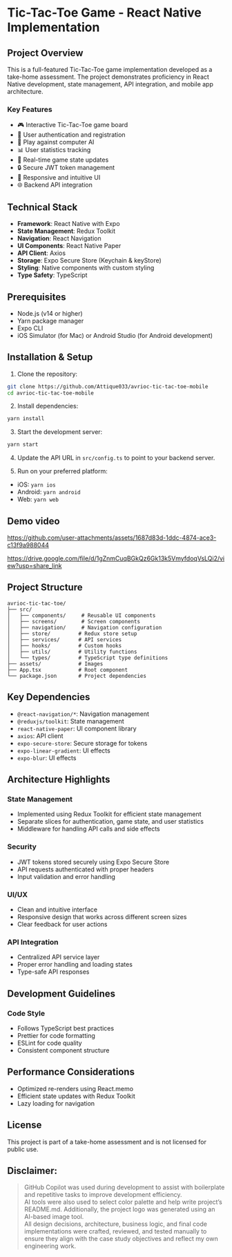 # Tic-Tac-Toe Game - React Native Implementation

## Project Overview

This is a full-featured Tic-Tac-Toe game implementation developed as a take-home assessment. The project demonstrates
proficiency in React Native development, state management, API integration, and mobile app architecture.

### Key Features

- 🎮 Interactive Tic-Tac-Toe game board
- 👤 User authentication and registration
- 🤖 Play against computer AI
- 📊 User statistics tracking
- 🔄 Real-time game state updates
- 🔒 Secure JWT token management
- 📱 Responsive and intuitive UI
- 🌐 Backend API integration

## Technical Stack

- **Framework**: React Native with Expo
- **State Management**: Redux Toolkit
- **Navigation**: React Navigation
- **UI Components**: React Native Paper
- **API Client**: Axios
- **Storage**: Expo Secure Store (Keychain & keyStore)
- **Styling**: Native components with custom styling
- **Type Safety**: TypeScript

## Prerequisites

- Node.js (v14 or higher)
- Yarn package manager
- Expo CLI
- iOS Simulator (for Mac) or Android Studio (for Android development)

## Installation & Setup

1. Clone the repository:

```bash
git clone https://github.com/Attique033/avrioc-tic-tac-toe-mobile
cd avrioc-tic-tac-toe-mobile
```

2. Install dependencies:

```bash
yarn install
```

3. Start the development server:

```bash
yarn start
```

4. Update the API URL in `src/config.ts` to point to your backend server.


5. Run on your preferred platform:

- iOS: `yarn ios`
- Android: `yarn android`
- Web: `yarn web`

## Demo video

https://github.com/user-attachments/assets/1687d83d-1ddc-4874-ace3-c13f9a988044

https://drive.google.com/file/d/1gZnmCuqBGkQz6Gk13k5VmyfdoqVsLQi2/view?usp=share_link

## Project Structure

```
avrioc-tic-tac-toe/
├── src/
│   ├── components/     # Reusable UI components
│   ├── screens/        # Screen components
│   ├── navigation/     # Navigation configuration
│   ├── store/         # Redux store setup
│   ├── services/      # API services
│   ├── hooks/         # Custom hooks
│   ├── utils/         # Utility functions
│   └── types/         # TypeScript type definitions
├── assets/            # Images
├── App.tsx            # Root component
└── package.json       # Project dependencies
```

## Key Dependencies

- `@react-navigation/*`: Navigation management
- `@reduxjs/toolkit`: State management
- `react-native-paper`: UI component library
- `axios`: API client
- `expo-secure-store`: Secure storage for tokens
- `expo-linear-gradient`: UI effects
- `expo-blur`: UI effects

## Architecture Highlights

### State Management

- Implemented using Redux Toolkit for efficient state management
- Separate slices for authentication, game state, and user statistics
- Middleware for handling API calls and side effects

### Security

- JWT tokens stored securely using Expo Secure Store
- API requests authenticated with proper headers
- Input validation and error handling

### UI/UX

- Clean and intuitive interface
- Responsive design that works across different screen sizes
- Clear feedback for user actions

### API Integration

- Centralized API service layer
- Proper error handling and loading states
- Type-safe API responses

## Development Guidelines

### Code Style

- Follows TypeScript best practices
- Prettier for code formatting
- ESLint for code quality
- Consistent component structure

## Performance Considerations

- Optimized re-renders using React.memo
- Efficient state updates with Redux Toolkit
- Lazy loading for navigation

## License

This project is part of a take-home assessment and is not licensed for public use.

## Disclaimer:

> GitHub Copilot was used during development to assist with boilerplate and repetitive tasks to improve development
> efficiency.\
> AI tools were also used to select color palette and help write project’s README.md.
> Additionally, the project logo was generated using an AI-based image tool.\
> All design decisions, architecture, business logic, and final code implementations were crafted, reviewed, and tested
> manually to ensure they align with the case study objectives and reflect my own engineering work.
